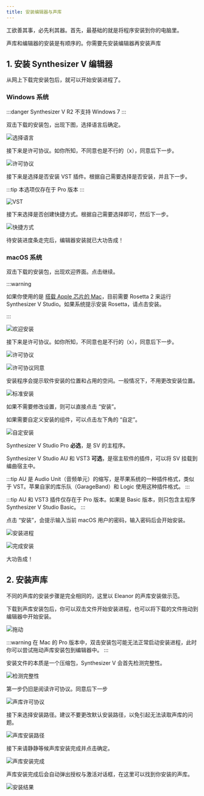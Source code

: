 ```yaml
---
title: 安装编辑器与声库
---
```


工欲善其事，必先利其器。首先，最基础的就是将程序安装到你的电脑里。

声库和编辑器的安装是有顺序的。你需要先安装编辑器再安装声库

## 1. 安装 Synthesizer V 编辑器

从网上下载完安装包后，就可以开始安装进程了。

### Windows 系统

:::danger
Synthesizer V R2 不支持 Windows 7
:::

双击下载的安装包，出现下图，选择语言后确定。

![选择语言](/docs/speed_start/install/1.png)

接下来是许可协议。如你所知，不同意也是不行的（x），同意后下一步。

![许可协议](/docs/speed_start/install/2.png)

接下来是选择是否安装 VST 插件。根据自己需要选择是否安装，并且下一步。

:::tip
本选项仅存在于 Pro 版本
:::

![VST](/docs/speed_start/install/3.png)

接下来选择是否创建快捷方式。根据自己需要选择即可，然后下一步。

![快捷方式](/docs/speed_start/install/4.png)

待安装进度条走完后，编辑器安装就已大功告成！

### macOS 系统

双击下载的安装包，出现欢迎界面。点击继续。

:::warning

如果你使用的是 [搭载 Apple 芯片的 Mac](https://support.apple.com/zh-cn/HT211814)，目前需要 Rosetta 2 来运行 Synthesizer V Studio。如果系统提示安装 Rosetta，请点击安装。

:::

![欢迎安装](/docs/speed_start/install/11.png)

接下来是许可协议。如你所知，不同意也是不行的（x），同意后下一步。

![许可协议](/docs/speed_start/install/12.png)

![许可协议同意](/docs/speed_start/install/13.png)

安装程序会提示软件安装的位置和占用的空间。一般情况下，不用更改安装位置。

![标准安装](/docs/speed_start/install/14.png)

如果不需要修改设置，则可以直接点击 “安装”。

如果需要自定义安装的组件，可以点击左下角的 “自定”。

![自定安装](/docs/speed_start/install/15.png)

Synthesizer V Studio Pro **必选**，是 SV 的主程序。

Synthesizer V Studio AU 和 VST3 **可选**，是宿主软件的插件，可以将 SV 挂载到编曲宿主中。

:::tip
AU 是 Audio Unit（音频单元）的缩写，是苹果系统的一种插件格式，类似于 VST。苹果自家的库乐队（GarageBand）和 Logic 使用这种插件格式。
:::

:::tip
AU 和 VST3 插件仅存在于 Pro 版本。如果是 Basic 版本，则只包含主程序 Synthesizer V Studio Basic。
:::

点击 “安装”，会提示输入当前 macOS 用户的密码，输入密码后会开始安装。

![安装进程](/docs/speed_start/install/16.png)

![完成安装](/docs/speed_start/install/17.png)

大功告成！

## 2. 安装声库

不同的声库的安装步骤是完全相同的，这里以 Eleanor 的声库安装做示范。

下载到声库安装包后，你可以双击文件开始安装进程，也可以将下载的文件拖动到编辑器中开始安装。

![拖动](/docs/speed_start/install/5.png)

:::warning
在 Mac 的 Pro 版本中，双击安装包可能无法正常启动安装进程，此时你可以尝试拖动声库安装包到编辑器中。
:::

安装文件的本质是一个压缩包，Synthesizer V 会首先检测完整性。

![检测完整性](/docs/speed_start/install/6.png)

第一步仍旧是阅读许可协议。同意后下一步

![声库许可协议](/docs/speed_start/install/7.png)

接下来选择安装路径。建议不要更改默认安装路径，以免引起无法读取声库的问题。

![声库安装路径](/docs/speed_start/install/8.png)

接下来请静静等候声库安装完成并点击确定。

![声库安装完成](/docs/speed_start/install/9.png)

声库安装完成后会自动弹出授权与激活对话框，在这里可以找到你安装的声库。

![安装结果](/docs/speed_start/install/10.png)